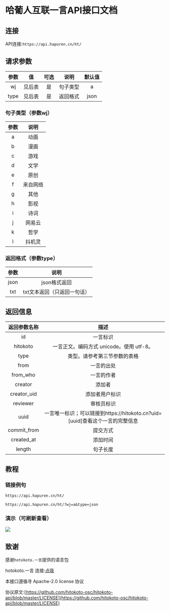 # 哈葡人互联一言API接口文档

## 连接

API连接:`https://api.hapuren.cn/ht/`

## 请求参数

| 参数 | 值 | 可选 | 说明 | 默认值 |
| :----: | :----: | :----: | :----: | :----: |
| wj | 见后表 | 是 | 句子类型 | a |
| type | 见后表 | 是 | 返回格式 | json |

### 句子类型（参数wj）

| 参数 | 说明 |
| :----: | :----: |
| a | 动画 |
| b | 漫画 |
| c | 游戏 |
| d | 文学 |
| e | 原创 |
| f | 来自网络 |
| g | 其他 |
| h | 影视 |
| i | 诗词 |
| j | 网易云 |
| k | 哲学 |
| l | 抖机灵 |

### 返回格式（参数type）

| 参数 | 说明 |
| :----: | :----: |
| json | json格式返回 |
| txt | txt文本返回（只返回一句话） |

## 返回信息

| 返回参数名称 | 描述 |
| :----: | :----: |
| id           | 一言标识                                                 |
| hitokoto     | 一言正文。编码方式 unicode。使用 utf-8。                      |
| type         | 类型。请参考第三节参数的表格                                    |
| from         | 一言的出处                                                |
| from_who     | 一言的作者                                                |
| creator      | 添加者                                                   |
| creator_uid  | 添加者用户标识                                             |
| reviewer     | 审核员标识                                                |
| uuid         | 一言唯一标识；可以链接到https://hitokoto.cn?uid=[uuid]查看这个一言的完整信息 |
| commit_from  | 提交方式                                                 |
| created_at   | 添加时间                                                 |
| length       | 句子长度                                                 |

## 教程

### 链接例句

`https://api.hapuren.cn/ht/`

`https://api.hapuren.cn/ht/?wj=a&type=json`

### 演示（可刷新查看）

![](https://api.hapuren.cn/ht/?type=txt)

## 致谢

感谢`hotokoto.一言`提供的语言包

hotokoto.一言 连接:[点我](https://hitokoto.cn/)

本接口遵循寻 Apache-2.0 license 协议

协议原文:[https://github.com/hitokoto-osc/hitokoto-api/blob/master/LICENSE](https://github.com/hitokoto-osc/hitokoto-api/blob/master/LICENSE)